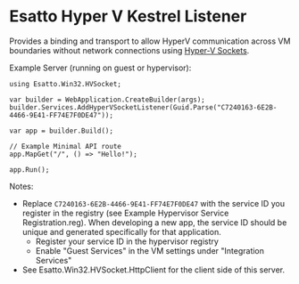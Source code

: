 ﻿# Esatto Hyper V Kestrel Listener

Provides a binding and transport to allow HyperV communication across VM boundaries without network connections using [Hyper-V Sockets](https://docs.microsoft.com/en-us/virtualization/hyper-v-on-windows/user-guide/make-integration-service#register-a-new-application).

Example Server (running on guest or hypervisor):

    using Esatto.Win32.HVSocket;

    var builder = WebApplication.CreateBuilder(args);
    builder.Services.AddHyperVSocketListener(Guid.Parse("C7240163-6E2B-4466-9E41-FF74E7F0DE47"));

    var app = builder.Build();

    // Example Minimal API route
    app.MapGet("/", () => "Hello!");

    app.Run();
	
Notes:

 - Replace `C7240163-6E2B-4466-9E41-FF74E7F0DE47` with the service ID you register in the registry (see Example Hypervisor Service Registration.reg).  When developing a new app, the service ID should be unique and generated specifically for that application.
   - Register your service ID in the hypervisor registry
   - Enable "Guest Services" in the VM settings under "Integration Services"
 - See Esatto.Win32.HVSocket.HttpClient for the client side of this server.

